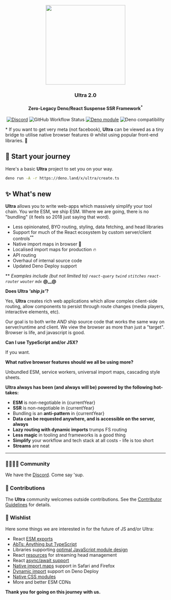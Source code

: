 <div align="center">
<br />
<img src="https://raw.githubusercontent.com/exhibitionist-digital/ultra/main/examples/ultra-website/public/ultra.svg" height="250" />

### Ultra 2.0

#### Zero-Legacy Deno/React Suspense SSR Framework<sup>*</sup>

[![Discord][discord-badge]][discord]
![GitHub Workflow Status](https://github.com/exhibitionist-digital/ultra/actions/workflows/ci.yml/badge.svg)
[![Deno module](https://shield.deno.dev/x/ultra)](https://deno.land/x/ultra)
![Deno compatibility](https://shield.deno.dev/deno/^1.27.1)

</div>

\* If you want to get very meta (not facebook), **Ultra** can be viewed as a
tiny bridge to utilise native browser features 🌐 whilst using popular front-end
libraries. 🧰

## 🧙 Start your journey

Here's a basic **Ultra** project to set you on your way.

```sh
deno run -A -r https://deno.land/x/ultra/create.ts
```

## ✨ What's new

**Ultra** allows you to write web-apps which massively simplify your tool chain.
You write ESM, we ship ESM. Where we are going, there is no "bundling" (it feels
so 2018 just saying that word).

- Less opinionated, BYO routing, styling, data fetching, and head libraries
- Support for much of the React ecosystem by custom server/client
  controls<sup>**</sup>
- Native import maps in browser 🤖
- Localised import maps for production 🔥
- API routing
- Overhaul of internal source code
- Updated Deno Deploy support

\*\* _Examples include (but not limited to) `react-query` `twind` `stitches`
`react-router` `wouter` `mdx`_ **@__@**

**Does Ultra _'ship js'_?**

Yes, **Ultra** creates rich web applications which allow complex client-side
routing, allow components to persist through route changes (media players,
interactive elements, etc).

Our goal is to both write _AND_ ship source code that works the same way on
server/runtime and client. We view the browser as more than just a "target".
Browser is life, and javascript is good.

**Can I use TypeScript and/or JSX?**

If you want.

**What native browser features should we all be using more?**

Unbundled ESM, service workers, universal import maps, cascading style sheets.

**Ultra always has been (and always will be) powered by the following
hot-takes:**

- **ESM** is non-negotiable in {currentYear}
- **SSR** is non-negotiable in {currentYear}
- Bundling is an **anti-pattern** in {currentYear}
- **Data can be requested anywhere, and is accessible on the server, always**
- **Lazy routing with dynamic imports** trumps FS routing
- **Less magic** in tooling and frameworks is a good thing
- **Simplify** your workflow and tech stack at all costs - life is too short
- **Streams** are neat

---

### 👨‍👩‍👧‍👦 Community

We have the [Discord](https://discord.gg/XDC5WxGHb2). Come say 'sup.

### 🧟 Contributions

The **Ultra** community welcomes outside contributions. See the
[Contributor Guidelines](./CONTRIBUTING.md) for details.

### 🦥 Wishlist

Here some things we are interested in for the future of JS and/or Ultra:

- React [ESM exports](https://github.com/facebook/react/issues/11503)
- [AbTs: Anything but TypeScript](https://tc39.es/proposal-type-annotations)
- Libraries supporting
  [optimal JavaScript module design](https://jaydenseric.com/blog/optimal-javascript-module-design)
- React [resources](https://github.com/reactjs/rfcs/pull/219) for streaming head
  management
- React [async/await support](https://github.com/reactjs/rfcs/pull/229)
- [Native import maps](https://caniuse.com/import-maps) support in Safari and
  Firefox
- [Dynamic import](https://github.com/denoland/deploy_feedback/issues/1) support
  on Deno Deploy
- [Native CSS modules](https://css-tricks.com/css-modules-the-native-ones/)
- More and better ESM CDNs

**Thank you for going on this journey with us.**

[docs-badge]: https://img.shields.io/github/v/release/exhibitionist-digital/ultra?label=Docs&logo=deno&color=000000&
[docs]: https://ultrajs.dev/docs
[discord-badge]: https://img.shields.io/discord/956480805088153620?logo=discord&label=Discord&color=000000&&logoColor=ffffff
[discord]: https://discord.gg/XDC5WxGHb2
